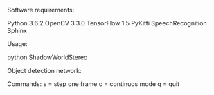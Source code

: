 
Software requirements:

  Python 3.6.2
  OpenCV 3.3.0
  TensorFlow 1.5
  PyKitti
  SpeechRecognition
  Sphinx
  
Usage:

  python ShadowWorldStereo

Object detection network:
  
Commands:
  s = step one frame
  c = continuos mode
  q = quit